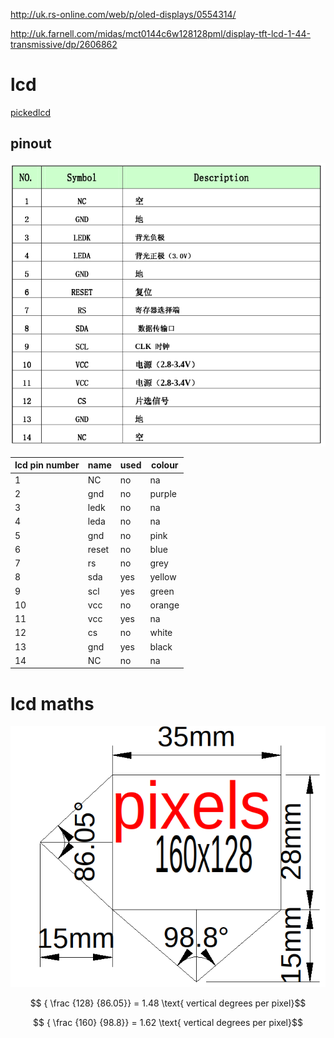 <http://uk.rs-online.com/web/p/oled-displays/0554314/>

<http://uk.farnell.com/midas/mct0144c6w128128pml/display-tft-lcd-1-44-transmissive/dp/2606862>

# lcd

[pickedlcd](https://www.adafruit.com/product/618)

## pinout

![image](lcd_pinout.png)

lcd pin number | name  | used | colour
-------------- | ----- | ---- | ------
1              | NC    | no   | na
2              | gnd   | no   | purple
3              | ledk  | no   | na
4              | leda  | no   | na
5              | gnd   | no   | pink
6              | reset | no   | blue
7              | rs    | no   | grey
8              | sda   | yes  | yellow
9              | scl   | yes  | green
10             | vcc   | no   | orange
11             | vcc   | yes  | na
12             | cs    | no   | white
13             | gnd   | yes  | black
14             | NC    | no   | na

# lcd maths

![image](lcdfovcalc.png)

$$ { \frac {128} {86.05}} = 1.48 \text{ vertical degrees per pixel}$$

$$ { \frac {160} {98.8}} = 1.62 \text{ vertical degrees per pixel}$$
